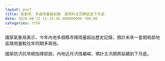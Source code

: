 ```yaml
---
layout: post
title: 氣象局：多處雨量破紀錄　當局料主迅期延至下月底
date: 2020-08-13 12:10:36.000000000 +08:00
categories: rthk
---
```


國家氣象局表示，今年內地多個縣市降雨量超出歷史記錄，預計未來一星期局部地區降雨量較往年同期多兩倍。

國家防汛抗旱總指揮部說，內地近月汛情嚴峻，預計主汛期將延續到下月底。
